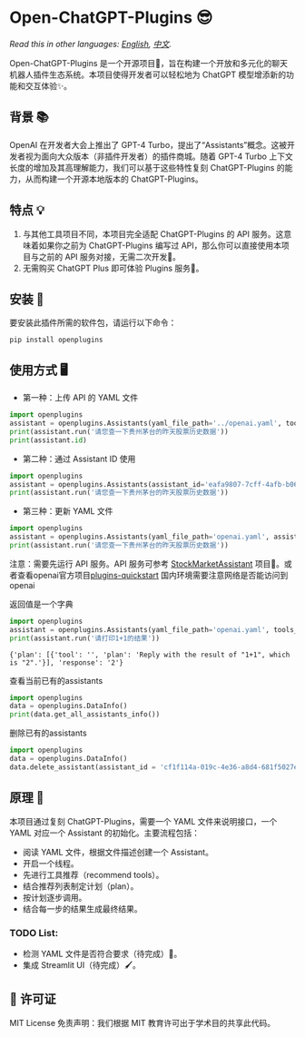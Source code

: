 # Open-ChatGPT-Plugins 😎

*Read this in other languages: [English](README_EN.md), [中文](README.md).*

Open-ChatGPT-Plugins 是一个开源项目🌟，旨在构建一个开放和多元化的聊天机器人插件生态系统。本项目使得开发者可以轻松地为 ChatGPT 模型增添新的功能和交互体验✨。

## 背景 📚

OpenAI 在开发者大会上推出了 GPT-4 Turbo，提出了“Assistants”概念。这被开发者视为面向大众版本（非插件开发者）的插件商城。随着 GPT-4 Turbo 上下文长度的增加及其高理解能力，我们可以基于这些特性复刻 ChatGPT-Plugins 的能力，从而构建一个开源本地版本的 ChatGPT-Plugins。

## 特点 💡

1. 与其他工具项目不同，本项目完全适配 ChatGPT-Plugins 的 API 服务。这意味着如果你之前为 ChatGPT-Plugins 编写过 API，那么你可以直接使用本项目与之前的 API 服务对接，无需二次开发🚀。
2. 无需购买 ChatGPT Plus 即可体验 Plugins 服务🎉。

## 安装 🔧

要安装此插件所需的软件包，请运行以下命令：

```shell
pip install openplugins
```

## 使用方式 🖥️

- 第一种：上传 API 的 YAML 文件

```python
import openplugins
assistant = openplugins.Assistants(yaml_file_path='../openai.yaml', tools_model='gpt-4-1106-preview', openai_api_key='sk-xxxx')
print(assistant.run('请您查一下贵州茅台的昨天股票历史数据'))
print(assistant.id)
```

- 第二种：通过 Assistant ID 使用

```python
import openplugins
assistant = openplugins.Assistants(assistant_id='eafa9807-7cff-4afb-b069-ce3437c076fb', tools_model='gpt-4-1106-preview', openai_api_key='sk-xxxx')
print(assistant.run('请您查一下贵州茅台的昨天股票历史数据'))
```

- 第三种：更新 YAML 文件

```python
import openplugins
assistant = openplugins.Assistants(yaml_file_path='openai.yaml', assistant_id='eafa9807-7cff-4afb-b069-ce3437c076fb', tools_model='gpt-4-1106-preview', openai_api_key='sk-xxxx')
print(assistant.run('请您查一下贵州茅台的昨天股票历史数据'))
```

注意：需要先运行 API 服务。API 服务可参考 [StockMarketAssistant](https://github.com/XingYu-Zhong/StockMarketAsisstant) 项目🔗。或者查看openai官方项目[plugins-quickstart](https://github.com/openai/plugins-quickstart)
国内环境需要注意网络是否能访问到openai

返回值是一个字典
```python
import openplugins
assistant = openplugins.Assistants(yaml_file_path='openai.yaml', tools_model='gpt-4-1106-preview', openai_api_key='sk-xxxxxxxx')
print(assistant.run('请打印1+1的结果'))
```
```shell
{'plan': [{'tool': '', 'plan': 'Reply with the result of "1+1", which is "2".'}], 'response': '2'}
```

查看当前已有的assistants
```python
import openplugins
data = openplugins.DataInfo()
print(data.get_all_assistants_info())
```

删除已有的assistants
```python
import openplugins
data = openplugins.DataInfo()
data.delete_assistant(assistant_id = 'cf1f114a-019c-4e36-a8d4-681f5027ef8c')
```

## 原理 🤖

本项目通过复刻 ChatGPT-Plugins，需要一个 YAML 文件来说明接口，一个 YAML 对应一个 Assistant 的初始化。主要流程包括：

- 阅读 YAML 文件，根据文件描述创建一个 Assistant。
- 开启一个线程。
- 先进行工具推荐（recommend tools）。
- 结合推荐列表制定计划（plan）。
- 按计划逐步调用。
- 结合每一步的结果生成最终结果。

### TODO List:

- 检测 YAML 文件是否符合要求（待完成）📝。
- 集成 Streamlit UI（待完成）🖌️。

## 📝 许可证
MIT License 
免责声明：我们根据 MIT 教育许可出于学术目的共享此代码。